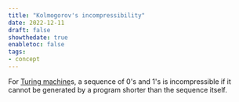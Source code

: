 ```yaml
---
title: "Kolmogorov's incompressibility"
date: 2022-12-11
draft: false
showthedate: true
enabletoc: false
tags:
- concept
---
```


For [Turing machine](concept/Turing%20machine.md)s, a sequence of 0's and 1's is incompressible if it cannot be generated by a program shorter than the sequence itself. 
